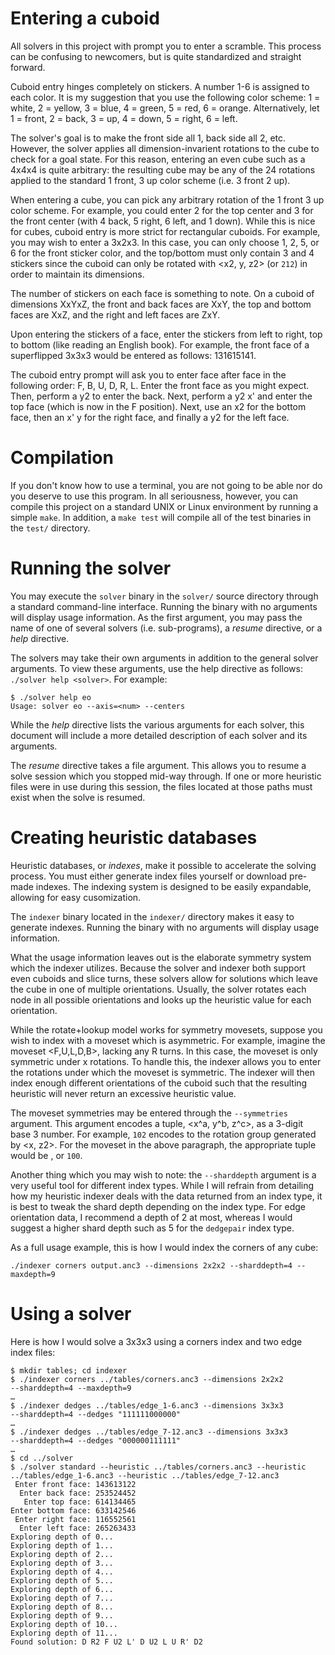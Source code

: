 Entering a cuboid
=================

All solvers in this project with prompt you to enter a scramble. This process can be confusing to newcomers, but is quite standardized and straight forward.

Cuboid entry hinges completely on stickers. A number 1-6 is assigned to each color. It is my suggestion that you use the following color scheme: 1 = white, 2 = yellow, 3 = blue, 4 = green, 5 = red, 6 = orange. Alternatively, let 1 = front, 2 = back, 3 = up, 4 = down, 5 = right, 6 = left.

The solver's goal is to make the front side all 1, back side all 2, etc. However, the solver applies all dimension-invarient rotations to the cube to check for a goal state. For this reason, entering an even cube such as a 4x4x4 is quite arbitrary: the resulting cube may be any of the 24 rotations applied to the standard 1 front, 3 up color scheme (i.e. 3 front 2 up).

When entering a cube, you can pick any arbitrary rotation of the 1 front 3 up color scheme. For example, you could enter 2 for the top center and 3 for the front center (with 4 back, 5 right, 6 left, and 1 down). While this is nice for cubes, cuboid entry is more strict for rectangular cuboids. For example, you may wish to enter a 3x2x3. In this case, you can only choose 1, 2, 5, or 6 for the front sticker color, and the top/bottom must only contain 3 and 4 stickers since the cuboid can only be rotated with &lt;x2, y, z2&gt; (or `212`) in order to maintain its dimensions.

The number of stickers on each face is something to note. On a cuboid of dimensions XxYxZ, the front and back faces are XxY, the top and bottom faces are XxZ, and the right and left faces are ZxY.

Upon entering the stickers of a face, enter the stickers from left to right, top to bottom (like reading an English book). For example, the front face of a superflipped 3x3x3 would be entered as follows: 131615141.

The cuboid entry prompt will ask you to enter face after face in the following order: F, B, U, D, R, L. Enter the front face as you might expect. Then, perform a y2 to enter the back. Next, perform a y2 x' and enter the top face (which is now in the F position). Next, use an x2 for the bottom face, then an x' y for the right face, and finally a y2 for the left face.

Compilation
===========

If you don't know how to use a terminal, you are not going to be able nor do you deserve to use this program. In all seriousness, however, you can compile this project on a standard UNIX or Linux environment by running a simple `make`. In addition, a `make test` will compile all of the test binaries in the `test/` directory. 

Running the solver
==================

You may execute the `solver` binary in the `solver/` source directory through a standard command-line interface. Running the binary with no arguments will display usage information. As the first argument, you may pass the name of one of several solvers (i.e. sub-programs), a *resume* directive, or a *help* directive.

The solvers may take their own arguments in addition to the general solver arguments. To view these arguments, use the help directive as follows: `./solver help <solver>`. For example:

	$ ./solver help eo
	Usage: solver eo --axis=<num> --centers

While the *help* directive lists the various arguments for each solver, this document will include a more detailed description of each solver and its arguments.

The *resume* directive takes a file argument. This allows you to resume a solve session which you stopped mid-way through. If one or more heuristic files were in use during this session, the files located at those paths must exist when the solve is resumed.

Creating heuristic databases
============================

Heuristic databases, or *indexes*, make it possible to accelerate the solving process. You must either generate index files yourself or download pre-made indexes. The indexing system is designed to be easily expandable, allowing for easy cusomization.

The `indexer` binary located in the `indexer/` directory makes it easy to generate indexes. Running the binary with no arguments will display usage information.

What the usage information leaves out is the elaborate symmetry system which the indexer utilizes. Because the solver and indexer both support even cuboids and slice turns, these solvers allow for solutions which leave the cube in one of multiple orientations. Usually, the solver rotates each node in all possible orientations and looks up the heuristic value for each orientation.

While the rotate+lookup model works for symmetry movesets, suppose you wish to index with a moveset which is asymmetric. For example, imagine the moveset <F,U,L,D,B>, lacking any R turns. In this case, the moveset is only symmetric under x rotations. To handle this, the indexer allows you to enter the rotations under which the moveset is symmetric. The indexer will then index enough different orientations of the cuboid such that the resulting heuristic will never return an excessive heuristic value.

The moveset symmetries may be entered through the `--symmetries` argument. This argument encodes a tuple, <x^a, y^b, z^c>, as a 3-digit base 3 number. For example, `102` encodes to the rotation group generated by <x, z2>. For the moveset in the above paragraph, the appropriate tuple would be <x>, or `100`.

Another thing which you may wish to note: the `--sharddepth` argument is a very useful tool for different index types. While I will refrain from detailing how my heuristic indexer deals with the data returned from an index type, it is best to tweak the shard depth depending on the index type. For edge orientation data, I recommend a depth of 2 at most, whereas I would suggest a higher shard depth such as 5 for the `dedgepair` index type.

As a full usage example, this is how I would index the corners of any cube:

	./indexer corners output.anc3 --dimensions 2x2x2 --sharddepth=4 --maxdepth=9

Using a solver
==============

Here is how I would solve a 3x3x3 using a corners index and two edge index files:

	$ mkdir tables; cd indexer
	$ ./indexer corners ../tables/corners.anc3 --dimensions 2x2x2
	--sharddepth=4 --maxdepth=9
	…
	$ ./indexer dedges ../tables/edge_1-6.anc3 --dimensions 3x3x3
	--sharddepth=4 --dedges "111111000000"
	…
	$ ./indexer dedges ../tables/edge_7-12.anc3 --dimensions 3x3x3
	--sharddepth=4 --dedges "000000111111"
	…
	$ cd ../solver
	$ ./solver standard --heuristic ../tables/corners.anc3 --heuristic ../tables/edge_1-6.anc3 --heuristic ../tables/edge_7-12.anc3
     Enter front face: 143613122
      Enter back face: 253524452
       Enter top face: 614134465
    Enter bottom face: 633142546
     Enter right face: 116552561
      Enter left face: 265263433
    Exploring depth of 0...
    Exploring depth of 1...
    Exploring depth of 2...
    Exploring depth of 3...
    Exploring depth of 4...
    Exploring depth of 5...
    Exploring depth of 6...
    Exploring depth of 7...
    Exploring depth of 8...
    Exploring depth of 9...
    Exploring depth of 10...
    Exploring depth of 11...
    Found solution: D R2 F U2 L' D U2 L U R' D2

